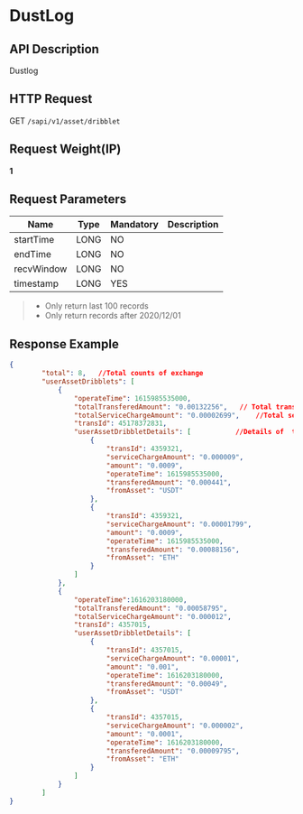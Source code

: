 # DustLog

## API Description​

Dustlog

## HTTP Request​

GET `/sapi/v1/asset/dribblet`

## Request Weight(IP)​

**1**

## Request Parameters​

| Name | Type | Mandatory | Description |
| --- | --- | --- | --- |
| startTime | LONG | NO |  |
| endTime | LONG | NO |  |
| recvWindow | LONG | NO |  |
| timestamp | LONG | YES |  |

> * Only return last 100 records
> * Only return records after 2020/12/01

## Response Example​

```json
{  
        "total": 8,   //Total counts of exchange  
        "userAssetDribblets": [  
            {  
                "operateTime": 1615985535000,  
                "totalTransferedAmount": "0.00132256",   // Total transfered BNB amount for this exchange.  
                "totalServiceChargeAmount": "0.00002699",    //Total service charge amount for this exchange.  
                "transId": 45178372831,  
                "userAssetDribbletDetails": [           //Details of  this exchange.  
                    {  
                        "transId": 4359321,  
                        "serviceChargeAmount": "0.000009",  
                        "amount": "0.0009",  
                        "operateTime": 1615985535000,  
                        "transferedAmount": "0.000441",  
                        "fromAsset": "USDT"  
                    },  
                    {  
                        "transId": 4359321,  
                        "serviceChargeAmount": "0.00001799",  
                        "amount": "0.0009",  
                        "operateTime": 1615985535000,  
                        "transferedAmount": "0.00088156",  
                        "fromAsset": "ETH"  
                    }  
                ]  
            },  
            {  
                "operateTime":1616203180000,  
                "totalTransferedAmount": "0.00058795",  
                "totalServiceChargeAmount": "0.000012",  
                "transId": 4357015,  
                "userAssetDribbletDetails": [         
                    {  
                        "transId": 4357015,  
                        "serviceChargeAmount": "0.00001",  
                        "amount": "0.001",  
                        "operateTime": 1616203180000,  
                        "transferedAmount": "0.00049",  
                        "fromAsset": "USDT"  
                    },  
                    {  
                        "transId": 4357015,  
                        "serviceChargeAmount": "0.000002",           
                        "amount": "0.0001",  
                        "operateTime": 1616203180000,  
                        "transferedAmount": "0.00009795",  
                        "fromAsset": "ETH"  
                    }  
                ]  
            }  
        ]  
}
```

